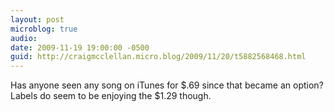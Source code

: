 ```yaml
---
layout: post
microblog: true
audio: 
date: 2009-11-19 19:00:00 -0500
guid: http://craigmcclellan.micro.blog/2009/11/20/t5882568468.html
---
```

Has anyone seen any song on iTunes for $.69 since that became an option?  Labels do seem to be enjoying the $1.29 though.
